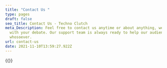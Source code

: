 ```yaml
---
title: "Contact Us "
type: pages
draft: false
seo_title: Contact Us - Techno Clutch
meta_Description: Feel free to contact us anytime or about anything, we are due
  with your debate. Our support team is always ready to help our audience, and
  whosoever.
url: contact-us
date: 2021-11-10T13:59:27.922Z
---
```

{{<contact-form>}}